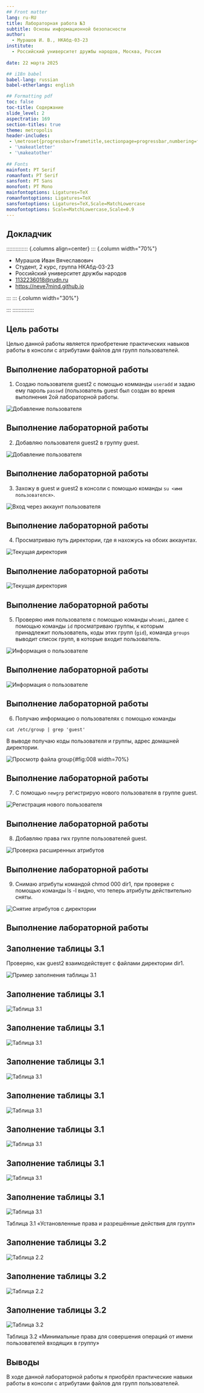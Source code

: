 ```yaml
---
## Front matter
lang: ru-RU
title: Лабораторная работа №3
subtitle: Основы информационной безопасности
author:
  - Мурашов И. В., НКАбд-03-23
institute:
  - Российский университет дружбы народов, Москва, Россия
  
date: 22 марта 2025

## i18n babel
babel-lang: russian
babel-otherlangs: english

## Formatting pdf
toc: false
toc-title: Содержание
slide_level: 2
aspectratio: 169
section-titles: true
theme: metropolis
header-includes:
 - \metroset{progressbar=frametitle,sectionpage=progressbar,numbering=fraction}
 - '\makeatletter'
 - '\makeatother'
 
## Fonts
mainfont: PT Serif
romanfont: PT Serif
sansfont: PT Sans
monofont: PT Mono
mainfontoptions: Ligatures=TeX
romanfontoptions: Ligatures=TeX
sansfontoptions: Ligatures=TeX,Scale=MatchLowercase
monofontoptions: Scale=MatchLowercase,Scale=0.9
---
```


## Докладчик

:::::::::::::: {.columns align=center}
::: {.column width="70%"}

  * Мурашов Иван Вячеславович
  * Cтудент, 2 курс, группа НКАбд-03-23
  * Российский университет дружбы народов
  * [1132236018@rudn.ru](mailto:1132236018@rudn.ru)
  * <https://neve7mind.github.io>

:::
::: {.column width="30%"}

:::
::::::::::::::

## Цель работы

Целью данной работы является приобретение практических навыков работы в консоли с атрибутами файлов для групп пользователей.

## Выполнение лабораторной работы

1. Создаю пользователя guest2 с помощью комманды `useradd` и задаю ему пароль `passwd` (пользователь guest был создан во время выполнения 2ой лабораторной работы.

![Добавление пользователя](image/1.png)

## Выполнение лабораторной работы

2. Добавляю пользователя guest2 в группу guest.

![Добавление пользователя](image/2.png)

## Выполнение лабораторной работы

3. Захожу в guest и guest2 в консоли с помощью команды `su <имя пользователся>`.

![Вход через аккаунт пользователя](image/3.png)

## Выполнение лабораторной работы

4. Просматриваю путь директории, где я нахожусь на обоих аккаунтах.

![Текущая директория](image/4.png)

## Выполнение лабораторной работы

![Текущая директория](image/5.png)

## Выполнение лабораторной работы

5. Проверяю имя пользователя с помощью команды `whoami`, далее с помощью команды `id` просматриваю группы, к которым принадлежит пользователь, коды этих групп (`gid`), команда `groups` выводит список групп, в которые входит пользователь.

![Информация о пользователе](image/6.png)

## Выполнение лабораторной работы

![Информация о пользователе](image/7.png)

## Выполнение лабораторной работы

6. Получаю информацию о пользователях с помощью команды 

```
cat /etc/group | grep 'guest'
```

В выводе получаю коды пользователя и группы, адрес домашней директории.

![Просмотр файла group](image/8.png){#fig:008 width=70%}

## Выполнение лабораторной работы

7. С помощью `newgrp` регистрирую нового пользователя в группе guest.

![Регистрация нового пользователя](image/9.png)

## Выполнение лабораторной работы

8. Добавляю права rwx группе пользователей guest.

![Проверка расширенных атрибутов](image/10.png)

## Выполнение лабораторной работы

9. Снимаю атрибуты командой chmod 000 dir1, при проверке с помощью команды ls -l видно, что теперь атрибуты действительно сняты.

![Снятие атрибутов с директории](image/11.png)

## Выполнение лабораторной работы

## Заполнение таблицы 3.1

Проверяю, как guest2 взаимодействует с файлами директории dir1.

![Пример заполнения таблицы 3.1](image/12.png)

## Заполнение таблицы 3.1

![Таблица 3.1](image/01.png)

## Заполнение таблицы 3.1

![Таблица 3.1](image/02.png)

## Заполнение таблицы 3.1

![Таблица 3.1](image/03.png)

## Заполнение таблицы 3.1

![Таблица 3.1](image/04.png)

## Заполнение таблицы 3.1

![Таблица 3.1](image/05.png)

## Заполнение таблицы 3.1

![Таблица 3.1](image/06.png)

## Заполнение таблицы 3.1

![Таблица 3.1](image/07.png)

Таблица 3.1 «Установленные права и разрешённые действия для групп»

## Заполнение таблицы 3.2

![Таблица 2.2](image/08.png)

## Заполнение таблицы 3.2

![Таблица 2.2](image/09.png)

## Заполнение таблицы 3.2

![Таблица 3.2](image/010.png)

Таблица 3.2 «Минимальные права для совершения операций от имени пользователей входящих в группу»

## Выводы

В ходе данной лабораторной работы я приобрёл практические навыки работы в консоли с атрибутами файлов для групп пользователей.

